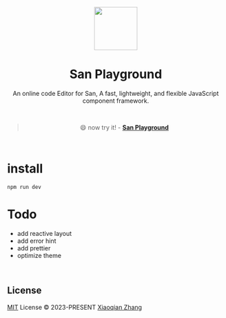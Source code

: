 <p align="center">
<img src="https://baidu.github.io/san/img/logo-colorful.svg" style="width:100px;" />
</p>

<h1 align="center">San Playground</h1>

<p align="center">
An online code Editor for San, A fast, lightweight, and flexible JavaScript component framework.
</p>

<br>

<blockquote align="center">
<p> 😄 now try it! - <a href="https://playground.zhangxiaoqian.me"><strong>San Playground</strong></a>
</blockquote>

<br>

# install
```
npm run dev
```

# Todo
- add reactive layout
- add error hint
- add prettier
- optimize theme

<br>

## License

[MIT](./LICENSE) License &copy; 2023-PRESENT [Xiaoqian Zhang](https://github.com/YOYZHANG)
